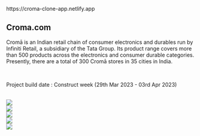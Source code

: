<p>https://croma-clone-app.netlify.app</p>

<h2>Croma.com</h2>

<p>
Cromā is an Indian retail chain of consumer electronics and durables run by Infiniti Retail, a subsidiary of the Tata Group. Its product range covers more than 500 products across the electronics and consumer durable categories. Presently, there are a total of 300 Cromā stores in 35 cities in India.
</p>

<br/>
<p>Project build date : Construct week (29th Mar 2023 - 03rd Apr 2023)</p>

<br/>
<img src="https://miro.medium.com/max/700/1*NNKNl9-ceogQdtcwpq6-ig.png"/>

<br/>
<img src="https://miro.medium.com/max/700/1*p-ER80w_c6ypX2GLRPfOzg.png"/>

<br/>
<img src="https://miro.medium.com/max/627/1*JEOEolgcCE7nBt1lLfXIsA.png"/>

<br/>
<img src="https://miro.medium.com/max/700/1*N7QBLwmhoW42QvDrZZSE5g.png"/>

<br/>
<img src="https://miro.medium.com/max/700/1*L7TotUH3qaZi8PlHwqhqwQ.png"/>
